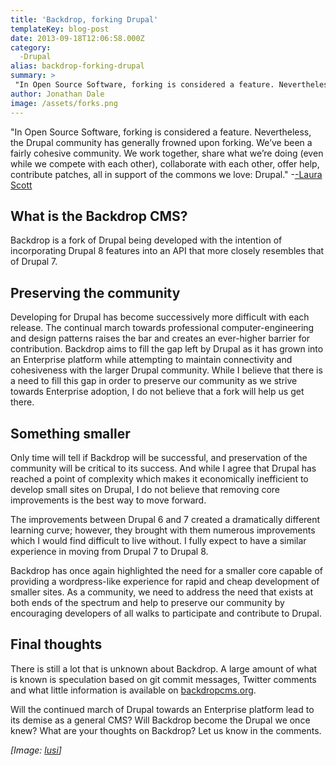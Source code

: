 ```yaml
---
title: 'Backdrop, forking Drupal'
templateKey: blog-post
date: 2013-09-18T12:06:58.000Z
category: 
  -Drupal
alias: backdrop-forking-drupal
summary: > 
 "In Open Source Software, forking is considered a feature. Nevertheless, the Drupal community has generally frowned upon forking. We’ve been a fairly cohesive community. We work together, share what we’re doing (even while we compete with each other), collaborate with each other, offer help, contribute patches, all in support of the commons we love: Drupal." --Laura Scott
author: Jonathan Dale
image: /assets/forks.png
---
```


"In Open Source Software, forking is considered a feature. Nevertheless, the Drupal community has generally frowned upon forking. We’ve been a fairly cohesive community. We work together, share what we’re doing (even while we compete with each other), collaborate with each other, offer help, contribute patches, all in support of the commons we love: Drupal." -[\-Laura Scott](http://pingv.com/blog/backdrop-forking-drupal)

What is the Backdrop CMS?
-------------------------

Backdrop is a fork of Drupal being developed with the intention of incorporating Drupal 8 features into an API that more closely resembles that of Drupal 7.

Preserving the community
------------------------

Developing for Drupal has become successively more difficult with each release. The continual march towards professional computer-engineering and design patterns raises the bar and creates an ever-higher barrier for contribution. Backdrop aims to fill the gap left by Drupal as it has grown into an Enterprise platform while attempting to maintain connectivity and cohesiveness with the larger Drupal community. While I believe that there is a need to fill this gap in order to preserve our community as we strive towards Enterprise adoption, I do not believe that a fork will help us get there.

Something smaller
-----------------

Only time will tell if Backdrop will be successful, and preservation of the community will be critical to its success. And while I agree that Drupal has reached a point of complexity which makes it economically inefficient to develop small sites on Drupal, I do not believe that removing core improvements is the best way to move forward.

The improvements between Drupal 6 and 7 created a dramatically different learning curve; however, they brought with them numerous improvements which I would find difficult to live without. I fully expect to have a similar experience in moving from Drupal 7 to Drupal 8.

Backdrop has once again highlighted the need for a smaller core capable of providing a wordpress-like experience for rapid and cheap development of smaller sites. As a community, we need to address the need that exists at both ends of the spectrum and help to preserve our community by encouraging developers of all walks to participate and contribute to Drupal.

Final thoughts
--------------

There is still a lot that is unknown about Backdrop. A large amount of what is known is speculation based on git commit messages, Twitter comments and what little information is available on [backdropcms.org](https://backdropcms.org/).

Will the continued march of Drupal towards an Enterprise platform lead to its demise as a general CMS? Will Backdrop become the Drupal we once knew? What are your thoughts on Backdrop? Let us know in the comments.

_\[Image: [lusi](http://www.freeimages.com/photo/two-forks-in-an-egg-holder-1323002)\]_